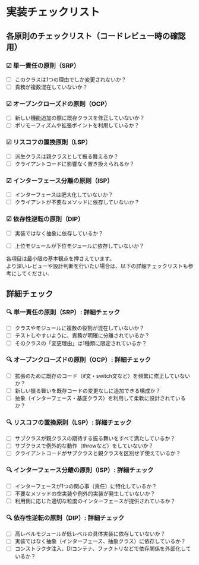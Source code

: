 # 実装チェックリスト

## 各原則のチェックリスト（コードレビュー時の確認用）

### ☑︎ 単一責任の原則（SRP）
- [ ] このクラスは1つの理由でしか変更されないか？
- [ ] 責務が複数混在していないか？

### ☑︎ オープンクローズドの原則（OCP）
- [ ] 新しい機能追加の際に既存クラスを修正していないか？
- [ ] ポリモーフィズムや拡張ポイントを利用しているか？

### ☑︎ リスコフの置換原則（LSP）
- [ ] 派生クラスは親クラスとして振る舞えるか？
- [ ] クライアントコードに影響なく置き換えられるか？

### ☑︎ インターフェース分離の原則（ISP）
- [ ] インターフェースは肥大化していないか？
- [ ] クライアントが不要なメソッドに依存していないか？

### ☑︎ 依存性逆転の原則（DIP）
- [ ] 実装ではなく抽象に依存しているか？
- [ ] 上位モジュールが下位モジュールに依存していないか？


各項目は最小限の基本観点を押さえています。  
より深いレビューや設計判断を行いたい場合は、以下の詳細チェックリストも参考にしてください.

## 詳細チェック

### 🔍 単一責任の原則（SRP）: 詳細チェック
- [ ] クラスやモジュールに複数の役割が混在していないか？
- [ ] テストしやすいように、責務が明確に分離されているか？
- [ ] そのクラスの「変更理由」は1種類に限定されているか？

### 🔍 オープンクローズドの原則（OCP）: 詳細チェック
- [ ] 拡張のために既存のコード（if文・switch文など）を頻繁に修正していないか？
- [ ] 新しい振る舞いを既存コードの変更なしに追加できる構成か？
- [ ] 抽象（インターフェース・基底クラス）を利用して柔軟に設計されているか？

### 🔍 リスコフの置換原則（LSP）: 詳細チェック
- [ ] サブクラスが親クラスの期待する振る舞いをすべて満たしているか？
- [ ] サブクラスで例外的な動作（throwなど）をしていないか？
- [ ] クライアントコードがサブクラスと親クラスを区別せず使えているか？

### 🔍 インターフェース分離の原則（ISP）: 詳細チェック
- [ ] インターフェースが1つの関心事（責任）に特化しているか？
- [ ] 不要なメソッドの空実装や例外的実装が発生していないか？
- [ ] 利用側に応じた適切な粒度のインターフェースが提供されているか？

### 🔍 依存性逆転の原則（DIP）: 詳細チェック
- [ ] 高レベルモジュールが低レベルの具体実装に依存していないか？
- [ ] 実装ではなく抽象（インターフェース、抽象クラス）に依存しているか？
- [ ] コンストラクタ注入、DIコンテナ、ファクトリなどで依存関係を外部化しているか？
